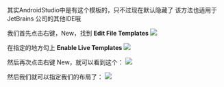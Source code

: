 其实AndroidStudio中是有这个模板的，只不过现在默认隐藏了
该方法也适用于 JetBrains 公司的其他IDE哦

我们首先点击右键，New，找到 **Edit File Templates**
![](https://img2020.cnblogs.com/blog/1446249/202005/1446249-20200501060035979-1442992578.png)

在指定的地方勾上 **Enable Live Templates**
![](https://img2020.cnblogs.com/blog/1446249/202005/1446249-20200501060135024-345671532.png)

然后再次点击右键 New，就可以看到这个：
![](https://img2020.cnblogs.com/blog/1446249/202005/1446249-20200501060237472-995697937.png)

然后我们就可以指定我们的布局了：
![](https://img2020.cnblogs.com/blog/1446249/202005/1446249-20200501060552128-247940348.png)
